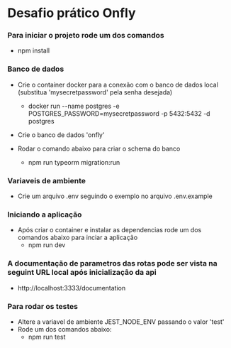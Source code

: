 # Desafio prático Onfly

### Para iniciar o projeto rode um dos comandos

- npm install

### Banco de dados

- Crie o container docker para a conexão com o banco de dados local (substitua 'mysecretpassword' pela senha desejada)
  - docker run --name postgres -e POSTGRES_PASSWORD=mysecretpassword -p 5432:5432 -d postgres

- Crie o banco de dados 'onfly'

- Rodar o comando abaixo para criar o schema do banco
  - npm run typeorm migration:run

### Variaveis de ambiente

- Crie um arquivo .env seguindo o exemplo no arquivo .env.example

### Iniciando a aplicação

- Após criar o container e instalar as dependencias rode um dos comandos abaixo para inciar a aplicação
  - npm run dev

### A documentação de parametros das rotas pode ser vista na seguint URL local após inicialização da api

- http://localhost:3333/documentation

### Para rodar os testes

- Altere a variavel de ambiente JEST_NODE_ENV passando o valor 'test'
- Rode um dos comandos abaixo:
  - npm run test
